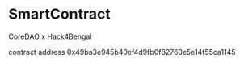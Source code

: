 # SmartContract
CoreDAO x Hack4Bengal



contract address	0x49ba3e945b40ef4d9fb0f82763e5e14f55ca1145
